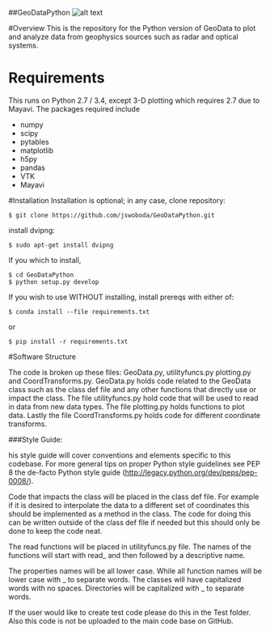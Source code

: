##GeoDataPython
![alt text](https://raw.github.com/jswoboda/GeoDataPython/master/logo/logo1.png "GeoDataPython")

#Overview
This is the repository for the Python version of GeoData to plot and analyze data from geophysics sources such as radar and optical systems.

# Requirements
This runs on Python 2.7 / 3.4, except 3-D plotting which requires 2.7 due to Mayavi. The packages required include

* numpy
* scipy
* pytables
* matplotlib
* h5py
* pandas
* VTK
* Mayavi

#Installation
Installation is optional; in any case, clone repository:

	$ git clone https://github.com/jswoboda/GeoDataPython.git

install dvipng:

    $ sudo apt-get install dvipng

If you which to install,

	$ cd GeoDataPython
	$ python setup.py develop

If you wish to use WITHOUT installing, install prereqs with either of:

	$ conda install --file requirements.txt

or 

	$ pip install -r requirements.txt

#Software Structure

The code is broken up these files: GeoData.py, utilityfuncs.py plotting.py and CoordTransforms.py. GeoData.py holds code related to the GeoData class such as the class def file and any other functions that directly use or impact the class. The file utilityfuncs.py hold code that will be used to read in data from new data types. The file plotting.py holds functions to plot data. Lastly the file CoordTransforms.py holds code for different coordinate transforms.

###Style Guide:

his style guide will cover conventions and elements specific to this codebase. For more general tips on proper Python style guidelines see PEP 8 the de-facto Python style guide (http://legacy.python.org/dev/peps/pep-0008/).

Code that impacts the class will be placed in the class def file. For example if it is desired to interpolate the data to a different set of coordinates this should be implemented as a method in the class. The code for doing this can be written outside of the class def file if needed but this should only be done to keep the code neat.

The read functions will be placed in utilityfuncs.py file. The names of the functions will start with read_ and then followed by a descriptive name.


The properties names will be all lower case. While all function names will be lower case with _ to separate words. The classes will have capitalized words with no spaces. Directories will be capitalized with _ to separate words.

If the user would like to create test code please do this in the Test folder. Also this code is not be uploaded to the main code base on GitHub. 
